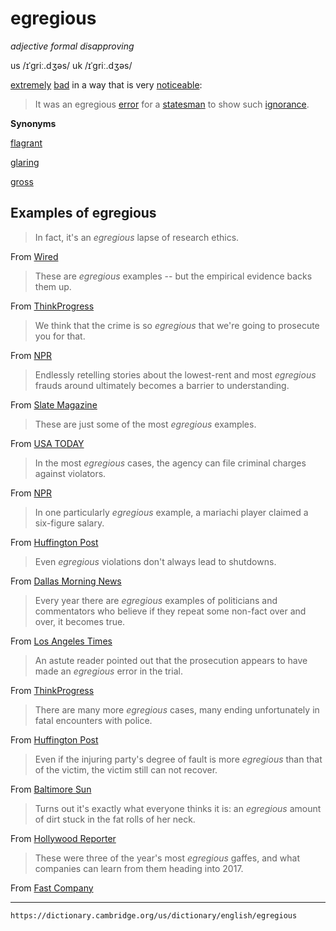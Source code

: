 # egregious


*adjective* *formal* *disapproving*

us /ɪˈɡriː.dʒəs/
uk /ɪˈɡriː.dʒəs/

[extremely](https://dictionary.cambridge.org/us/dictionary/english/extremely "extremely") [bad](https://dictionary.cambridge.org/us/dictionary/english/bad "bad") in a way that is very [noticeable](https://dictionary.cambridge.org/us/dictionary/english/noticeable "noticeable"):

>It was an egregious [error](https://dictionary.cambridge.org/us/dictionary/english/error "error") for a [statesman](https://dictionary.cambridge.org/us/dictionary/english/statesman "statesman") to show such [ignorance](https://dictionary.cambridge.org/us/dictionary/english/ignorance "ignorance").

**Synonyms**

[flagrant](https://dictionary.cambridge.org/us/dictionary/english/flagrant "meaning of flagrant")

[glaring](https://dictionary.cambridge.org/us/dictionary/english/glaring "meaning of glaring")

[gross](https://dictionary.cambridge.org/us/dictionary/english/gross "meaning of gross")

## Examples of egregious

>In fact, it's an _egregious_ lapse of research ethics.

From [Wired](http://www.wired.com/2013/10/timothy-leary-archives/)

>These are _egregious_ examples -- but the empirical evidence backs them up.

From [ThinkProgress](http://thinkprogress.org/health/2015/10/19/3713612/men-ignore-hard-evidence-of-gender-bias/)

>We think that the crime is so _egregious_ that we're going to prosecute you for that.

From [NPR](http://www.npr.org/2016/01/26/464469806/white-house-advisor-on-the-devastating-consequence-of-solitary-confinement)  

>Endlessly retelling stories about the lowest-rent and most _egregious_ frauds around ultimately becomes a barrier to understanding.

From [Slate Magazine](http://www.slate.com/blogs/moneybox/2013/12/20/wolf_of_wall_street_is_a_whitewash_martin_scorsese_and_leonardo_dicaprio.html)  

>These are just some of the most _egregious_ examples.

From [USA TODAY](http://www.usatoday.com/story/opinion/2014/03/10/america-police-military-weapons-column/5789445/)  

>In the most _egregious_ cases, the agency can file criminal charges against violators.

From [NPR](http://www.npr.org/sections/health-shots/2015/12/29/460828382/few-consequences-for-health-privacy-laws-repeat-offenders)  

>In one particularly _egregious_ example, a mariachi player claimed a six-figure salary.

From [Huffington Post](http://www.huffingtonpost.com/2011/12/13/wamu-execs-to-pay-64-mill_n_1146160.html)  

>Even _egregious_ violations don't always lead to shutdowns.

From [Dallas Morning News](http://www.dallasnews.com/opinion/sunday-commentary/20130503-jonathan-cohn-the-hell-of-american-day-care.ece)  

>Every year there are _egregious_ examples of politicians and commentators who believe if they repeat some non-fact over and over, it becomes true.

From [Los Angeles Times](http://latimesblogs.latimes.com/california-politics/2010/04/ira-glass-steve-poizner-book-mount-pleasant.html)  

>An astute reader pointed out that the prosecution appears to have made an _egregious_ error in the trial.

From [ThinkProgress](http://thinkprogress.org/justice/2012/10/03/947981/court-requires-disabled-rape-victim-to-prove-she-fought-back-calls-for-evidence-of-biting-kicking-scratching/)  

>There are many more _egregious_ cases, many ending unfortunately in fatal encounters with police.

From [Huffington Post](http://www.huffingtonpost.com/entry/james-blake-nypd_5601851de4b00310edf8ad34)  

>Even if the injuring party's degree of fault is more _egregious_ than that of the victim, the victim still can not recover.

From [Baltimore Sun](http://articles.baltimoresun.com/2012-09-24/news/bs-ed-contributory-negligence-20120924_1_comparative-fault-maryland-court-contributory-negligence)  

>Turns out it's exactly what everyone thinks it is: an _egregious_ amount of dirt stuck in the fat rolls of her neck.

From [Hollywood Reporter](http://www.hollywoodreporter.com/bastard-machine/here-comes-honey-boo-boo-alana-mama-364933)  

>These were three of the year's most _egregious_ gaffes, and what companies can learn from them heading into 2017.

From [Fast Company](https://www.fastcompany.com/3066458/lessons-learned/lessons-from-three-of-2016s-biggest-pr-fails)

---
`https://dictionary.cambridge.org/us/dictionary/english/egregious`